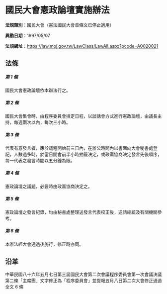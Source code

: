 # 國民大會憲政論壇實施辦法



**法規類別**：國民大會（憲法國民大會章條文已停止適用）

**異動日期**：1997/05/07  

**法規網址**：https://law.moj.gov.tw/LawClass/LawAll.aspx?pcode=A0020021



## 法條
##### 第 1 條
國民大會憲政論壇依本辦法行之。

##### 第 2 條
國民大會集會時，由程序委員會排定日程，以談話會方式進行憲政論壇，由議長主持，每週兩次以內，每次三小時。

##### 第 3 條
代表有意發言者，應於議程開始前三日內，在辦公時間內以書面向大會秘書處登記，人數過多時，於當日開會前半小時抽籤決定，或政黨協商決定發言先後順序，每一代表之發言時間以五分鐘為限。

##### 第 4 條
憲政論壇之議題，必要時由政黨協商決定之。

##### 第 5 條
憲政論壇之發言紀錄，均由秘書處整理送發言代表校正後，送請總統及有關機關參考。

##### 第 6 條
本辦法經大會通過後施行，修正時亦同。

## 沿革
中華民國八十六年五月七日第三屆國民大會第二次會議程序委員會第一次會議決議第二條「主席團」文字修正為「程序委員會」並提報五月八日第二次大會修正通過全文 6  條
